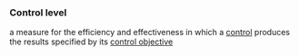 ### Control level

a measure for the efficiency and effectiveness in which a <a href="https://essif-lab.github.io/framework/docs/terms/controller" hovertext="Controller (of an Entity): the role that an Actor performs as it is executing actions on that Entity for the purpose of ensuring that the Entity will act/behave, or be used, in a particular way.">control</a> produces the results specified by its <a href="https://essif-lab.github.io/framework/docs/terms/control-objective" hovertext="Control objective (of a Party): an Objective, owned by that Party, that aims to contribute to the realization of another (set of) Objective(s) of that Party, by producing results that this Party needs to realize these other Objective(s).">control objective</a>
